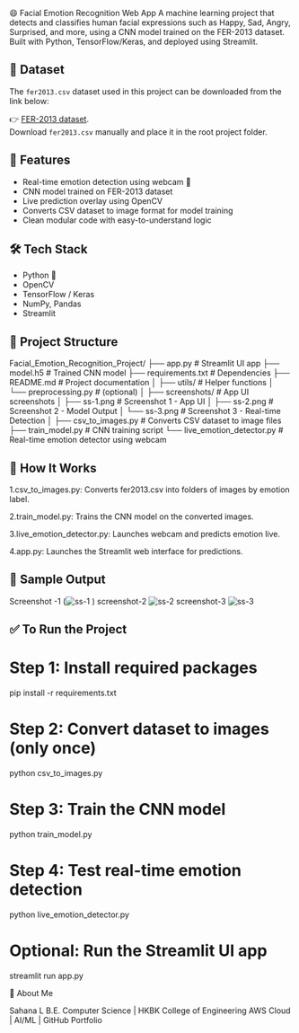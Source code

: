 😄 Facial Emotion Recognition Web App
A machine learning project that detects and classifies human facial expressions such as Happy, Sad, Angry, Surprised, and more, using a CNN model trained on the FER-2013 dataset. Built with Python, TensorFlow/Keras, and deployed using Streamlit.

## 📂 Dataset
The `fer2013.csv` dataset used in this project can be downloaded from the link below:

👉 [FER-2013 dataset](https://www.kaggle.com/datasets/msambare/fer2013).  
Download `fer2013.csv` manually and place it in the root project folder.


## 🚀 Features

- Real-time emotion detection using webcam 🎥
- CNN model trained on FER-2013 dataset
- Live prediction overlay using OpenCV
- Converts CSV dataset to image format for model training
- Clean modular code with easy-to-understand logic

## 🛠️ Tech Stack

- Python 🐍
- OpenCV
- TensorFlow / Keras
- NumPy, Pandas
- Streamlit 

## 📂 Project Structure
Facial_Emotion_Recognition_Project/
├── app.py                          # Streamlit UI app
├── model.h5                        # Trained CNN model
├── requirements.txt                # Dependencies
├── README.md                       # Project documentation
│
├── utils/                          # Helper functions
│   └── preprocessing.py            # (optional)
│
├── screenshots/                    # App UI screenshots
│   ├── ss-1.png                    # Screenshot 1 - App UI
│   ├── ss-2.png                    # Screenshot 2 - Model Output
│   └── ss-3.png                    # Screenshot 3 - Real-time Detection
│
├── csv_to_images.py                # Converts CSV dataset to image files
├── train_model.py                  # CNN training script
└── live_emotion_detector.py        # Real-time emotion detector using webcam


## 🧠 How It Works
1.csv_to_images.py: Converts fer2013.csv into folders of images by emotion label.

2.train_model.py: Trains the CNN model on the converted images.

3.live_emotion_detector.py: Launches webcam and predicts emotion live.

4.app.py: Launches the Streamlit web interface for predictions.

## 📸 Sample Output

 Screenshot -1 (![ss-1](https://github.com/user-attachments/assets/b4851a60-e2c4-4974-bba7-9a2d25a73f8c)
)
screenshot-2 ![ss-2](https://github.com/user-attachments/assets/dfc74c24-0820-4dc3-a345-0e33966c215c)
screenshot-3 ![ss-3](https://github.com/user-attachments/assets/1d37977e-25c1-4dbc-b825-296ce2c1468c)




## ✅ To Run the Project

# Step 1: Install required packages
pip install -r requirements.txt

# Step 2: Convert dataset to images (only once)
python csv_to_images.py

# Step 3: Train the CNN model
python train_model.py

# Step 4: Test real-time emotion detection
python live_emotion_detector.py

# Optional: Run the Streamlit UI app
streamlit run app.py

🙋 About Me

Sahana L
B.E. Computer Science | HKBK College of Engineering
AWS Cloud | AI/ML | GitHub Portfolio
 
